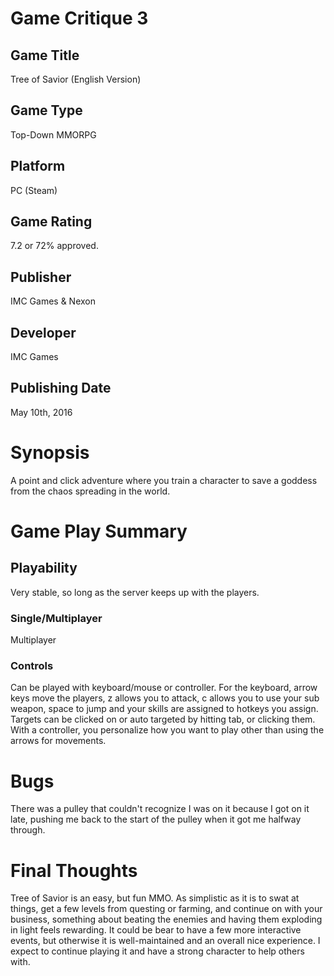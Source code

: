 # Game Critique 3
## Game Title
Tree of Savior (English Version)

## Game Type
Top-Down MMORPG

## Platform
PC (Steam)

## Game Rating
7.2 or 72% approved.

## Publisher
IMC Games & Nexon

## Developer
IMC Games

## Publishing Date
May 10th, 2016

# Synopsis
A point and click adventure where you train a character to save a goddess from the chaos spreading in the world.

# Game Play Summary
## Playability
Very stable, so long as the server keeps up with the players.
### Single/Multiplayer
Multiplayer
### Controls
Can be played with keyboard/mouse or controller. For the keyboard, arrow keys move the players, z allows you to attack, c allows you to use your sub weapon, space to jump and your skills are assigned to hotkeys you assign. Targets can be clicked on or auto targeted by hitting tab, or clicking them. With a controller, you personalize how you want to play other than using the arrows for movements.

# Bugs
There was a pulley that couldn't recognize I was on it because I got on it late, pushing me back to the start of the pulley when it got me halfway through.

# Final Thoughts
Tree of Savior is an easy, but fun MMO. As simplistic as it is to swat at things, get a few levels from questing or farming, and continue on with your business, something about beating the enemies and having them exploding in light feels rewarding. It could be bear to have a few more interactive events, but otherwise it is well-maintained and an overall nice experience. I expect to continue playing it and have a strong character to help others with.
